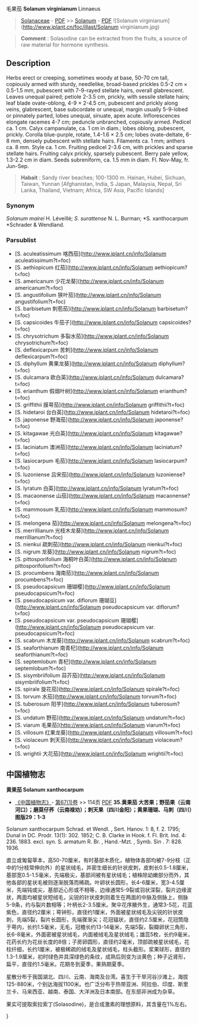 毛果茄 **Solanum virginianum** Linnaeus

> [Solanaceae](http://www.iplant.cn/info/Solanaceae?t=foc) - [PDF](http://www.iplant.cn/foc/pdf/Solanaceae.pdf) >> [Solanum](http://www.iplant.cn/info/Solanum?t=foc) - [PDF](http://www.iplant.cn/foc/pdf/Solanum.pdf)
![Solanum virginianum](http://www.iplant.cn/foc/illast/Solanum virginianum.jpg)

> **Comment** : 
> Solasodine can be extracted from the fruits, a source of raw material for hormone synthesis.

## Description

Herbs erect or creeping, sometimes woody at base, 50-70 cm tall, copiously armed with sturdy, needlelike, broad-based prickles 0.5-2 cm × 0.5-1.5 mm, pubescent with 7-9-rayed stellate hairs, overall glabrescent. Leaves unequal paired; petiole 2-3.5 cm, prickly, with sessile stellate hairs; leaf blade ovate-oblong, 4-9 × 2-4.5 cm, pubescent and prickly along veins, glabrescent, base subcordate or unequal, margin usually 5-9-lobed or pinnately parted, lobes unequal, sinuate, apex acute. Inflorescences elongate racemes 4-7 cm; peduncle unbranched, copiously armed. Pedicel ca. 1 cm. Calyx campanulate, ca. 1 cm in diam.; lobes oblong, pubescent, prickly. Corolla blue-purple, rotate, 1.4-1.6 × 2.5 cm; lobes ovate-deltate, 6-8 mm, densely pubescent with stellate hairs. Filaments ca. 1 mm; anthers ca. 8 mm. Style ca. 1 cm. Fruiting pedicel 2-3.6 cm, with prickles and sparse stellate hairs. Fruiting calyx prickly, sparsely pubescent. Berry pale yellow, 1.3-2.2 cm in diam. Seeds subreniform, ca. 1.5 mm in diam. Fl. Nov-May, fr. Jun-Sep.

> **Habait** : 
> Sandy river beaches; 100-1300 m. Hainan, Hubei, Sichuan, Taiwan, Yunnan [Afghanistan, India, S Japan, Malaysia, Nepal, Sri Lanka, Thailand, Vietnam; Africa, SW Asia, Pacific Islands]

### Synonym
*Solanum mairei* H. Léveillé; *S. surattense* N. L. Burman; *S. xanthocarpum *Schrader & Wendland.

### Parsublist

* [S.  aculeatissimum  喀西茄](http://www.iplant.cn/info/Solanum aculeatissimum?t=foc)
* [S.  aethiopicum  红茄](http://www.iplant.cn/info/Solanum aethiopicum?t=foc)
* [S.  americanum  少花龙葵](http://www.iplant.cn/info/Solanum americanum?t=foc)
* [S.  angustifolium  狭叶茄](http://www.iplant.cn/info/Solanum angustifolium?t=foc)
* [S.  barbisetum  刺苞茄](http://www.iplant.cn/info/Solanum barbisetum?t=foc)
* [S.  capsicoides  牛茄子](http://www.iplant.cn/info/Solanum capsicoides?t=foc)
* [S.  chrysotrichum  多裂水茄](http://www.iplant.cn/info/Solanum chrysotrichum?t=foc)
* [S.  deflexicarpum  苦刺](http://www.iplant.cn/info/Solanum deflexicarpum?t=foc)
* [S.  diphyllum  黄果龙葵](http://www.iplant.cn/info/Solanum diphyllum?t=foc)
* [S.  dulcamara  欧白英](http://www.iplant.cn/info/Solanum dulcamara?t=foc)
* [S.  erianthum  假烟叶树](http://www.iplant.cn/info/Solanum erianthum?t=foc)
* [S.  griffithii  膜萼茄](http://www.iplant.cn/info/Solanum griffithii?t=foc)
* [S.  hidetaroi  台白英](http://www.iplant.cn/info/Solanum hidetaroi?t=foc)
* [S.  japonense  野海茄](http://www.iplant.cn/info/Solanum japonense?t=foc)
* [S.  kitagawae  光白英](http://www.iplant.cn/info/Solanum kitagawae?t=foc)
* [S.  laciniatum  澳洲茄](http://www.iplant.cn/info/Solanum laciniatum?t=foc)
* [S.  lasiocarpum  毛茄](http://www.iplant.cn/info/Solanum lasiocarpum?t=foc)
* [S.  luzoniense  吕宋茄](http://www.iplant.cn/info/Solanum luzoniense?t=foc)
* [S.  lyratum  白英](http://www.iplant.cn/info/Solanum lyratum?t=foc)
* [S.  macaonense  山茄](http://www.iplant.cn/info/Solanum macaonense?t=foc)
* [S.  mammosum  乳茄](http://www.iplant.cn/info/Solanum mammosum?t=foc)
* [S.  melongena  茄](http://www.iplant.cn/info/Solanum melongena?t=foc)
* [S.  merrillianum  光枝木龙葵](http://www.iplant.cn/info/Solanum merrillianum?t=foc)
* [S.  nienkui  疏刺茄](http://www.iplant.cn/info/Solanum nienkui?t=foc)
* [S.  nigrum  龙葵](http://www.iplant.cn/info/Solanum nigrum?t=foc)
* [S.  pittosporifolium  海桐叶白英](http://www.iplant.cn/info/Solanum pittosporifolium?t=foc)
* [S.  procumbens  海南茄](http://www.iplant.cn/info/Solanum procumbens?t=foc)
* [S.  pseudocapsicum  珊瑚樱](http://www.iplant.cn/info/Solanum pseudocapsicum?t=foc)
* [S.  pseudocapsicum var. diflorum  珊瑚豆](http://www.iplant.cn/info/Solanum pseudocapsicum var. diflorum?t=foc)
* [S.  pseudocapsicum var. pseudocapsicum  珊瑚樱](http://www.iplant.cn/info/Solanum pseudocapsicum var. pseudocapsicum?t=foc)
* [S.  scabrum  木龙葵](http://www.iplant.cn/info/Solanum scabrum?t=foc)
* [S.  seaforthianum  南青杞](http://www.iplant.cn/info/Solanum seaforthianum?t=foc)
* [S.  septemlobum  青杞](http://www.iplant.cn/info/Solanum septemlobum?t=foc)
* [S.  sisymbriifolium  蒜芥茄](http://www.iplant.cn/info/Solanum sisymbriifolium?t=foc)
* [S.  spirale  旋花茄](http://www.iplant.cn/info/Solanum spirale?t=foc)
* [S.  torvum  水茄](http://www.iplant.cn/info/Solanum torvum?t=foc)
* [S.  tuberosum  阳芋](http://www.iplant.cn/info/Solanum tuberosum?t=foc)
* [S.  undatum  野茄](http://www.iplant.cn/info/Solanum undatum?t=foc)
* [S.  viarum  毛果茄](http://www.iplant.cn/info/Solanum viarum?t=foc)
* [S.  villosum  红果龙葵](http://www.iplant.cn/info/Solanum villosum?t=foc)
* [S.  violaceum  刺天茄](http://www.iplant.cn/info/Solanum violaceum?t=foc)
* [S.  wrightii  大花茄](http://www.iplant.cn/info/Solanum wrightii?t=foc)

## 中国植物志
**黄果茄 Solanum xanthocarpum**

* [《中国植物志》](http://www.iplant.cn/frps)- [第67(1)卷](http://www.iplant.cn/frps/vol/67(1)) >> 114页 [PDF](http://www.iplant.cn/frps/pdf/67(1)/114.pdf)
**35.黄果茄 大苦果；野茄果（云南河口）；磨莫仔荞（云南禄劝）；刺天果（四川金阳）；黄果珊瑚、马刺（四川）图版29：1-3**

Solanum xanthocarpum Schrad. et Wendl. , Sert. Hanov. 1: 8, f. 2. 1795; Dunal in DC. Prodr. 13(1): 302. 1852; C. B. Clarke in Hook. f. Fl. Brit. Ind. 4: 236. 1883. excl. syn. S. armatum R. Br. , Hand.-Mzt. , Symb. Sin . 7: 828. 1936.

直立或匍匐草本，高50-70厘米，有时基部木质化，植物体各部均被7-9分枝（正中的1分枝常伸向外）的星状绒毛，并密生细长的针状皮刺，皮刺长0.5-1.8厘米，基部宽0.5-1.5毫米，先端极尖，基部间被有星状绒毛；植株除幼嫩部分而外，其他各部的星状毛被则逐渐脱落而稀疏。叶卵状长圆形，长4-6厘米，宽3-4.5厘米，先端钝或尖，基部近心形或不相等，边缘通常5-9裂或羽状深裂，裂片边缘波状，两面均被星状短绒毛，尖锐的针状皮刺则着生在两面的中脉及侧脉上，侧脉5-9条，约与裂片数相等；叶柄长2-3.5厘米。聚伞花序腋外生，通常3-5花，花蓝紫色，直径约2厘米；萼钟形，直径约1厘米，外面被星状绒毛及尖锐的针状皮刺，先端5裂，裂片长圆形，先端骤渐尖；花冠辐状，直径约2.5厘米，花冠筒隐于萼内，长约1.5毫米，无毛，冠檐长约13-14毫米，先端5裂，裂瓣卵状三角形，长6-8毫米，外面密被星状绒毛，内面被绒毛及星状绒毛；雄蕊5枚，长约9毫米，花药长约为花丝长度的8倍；子房卵圆形，直径约2毫米，顶部疏被星状绒毛，花柱纤细，长约1厘米，被极稀疏的绒毛及星状绒毛，柱头截形。浆果球形，直径约1.3-1.9厘米，初时绿色并具深绿色的条纹，成熟后则变为淡黄色；种子近肾形，扁平，直径约1.5毫米。花期冬到夏季，果熟期夏季。

星散分布于我国湖北、四川、云南、海南及台湾。喜生于干旱河谷沙滩上，海拔125-880米，个别达海拔1100米。也广泛分布于热带亚洲、阿拉伯、印度、斯里兰卡、马来西亚、越南、泰国、大洋洲及日本南部。在东部非洲成为杂草。

果实可提取索拉索丁(Solasodine)，是合成激素的理想原料，其含量在1%左右。

}